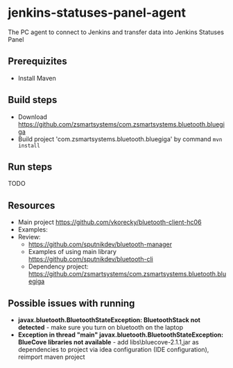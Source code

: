 # jenkins-statuses-panel-agent
The PC agent to connect to Jenkins and transfer data into Jenkins Statuses Panel

## Prerequizites ##
- Install Maven

## Build steps ##
- Download https://github.com/zsmartsystems/com.zsmartsystems.bluetooth.bluegiga
- Build project 'com.zsmartsystems.bluetooth.bluegiga' by command `mvn install` 

## Run steps ##
TODO

## Resources 
- Main project https://github.com/vkorecky/bluetooth-client-hc06
- Examples: 
- Review:
    - https://github.com/sputnikdev/bluetooth-manager
    - Examples of using main library https://github.com/sputnikdev/bluetooth-cli 
    - Dependency project: https://github.com/zsmartsystems/com.zsmartsystems.bluetooth.bluegiga

## Possible issues with running
- **javax.bluetooth.BluetoothStateException: BluetoothStack not detected** - make sure you turn on bluetooth on the laptop
- **Exception in thread "main" javax.bluetooth.BluetoothStateException: BlueCove libraries not available** - add libs\bluecove-2.1.1,jar as dependencies to project via idea configuration (IDE configuration), reimport maven project